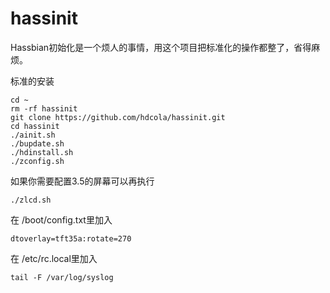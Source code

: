 # hassinit

Hassbian初始化是一个烦人的事情，用这个项目把标准化的操作都整了，省得麻烦。

标准的安装

```
cd ~
rm -rf hassinit
git clone https://github.com/hdcola/hassinit.git
cd hassinit
./ainit.sh
./bupdate.sh
./hdinstall.sh
./zconfig.sh
```

如果你需要配置3.5的屏幕可以再执行
```
./zlcd.sh
```

在 /boot/config.txt里加入
```
dtoverlay=tft35a:rotate=270
```

在 /etc/rc.local里加入

```
tail -F /var/log/syslog
```
